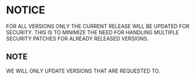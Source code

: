 # NOTICE

FOR ALL VERSIONS ONLY THE CURRENT RELEASE WILL BE UPDATED FOR SECURITY.
THIS IS TO MINIMIZE THE NEED FOR HANDLING MULTIPLE SECURITY PATCHES FOR ALREADY
RELEASED VERSIONS.

## NOTE

WE WILL ONLY UPDATE VERSIONS THAT ARE REQUESTED TO.
